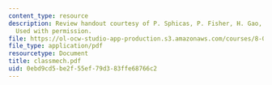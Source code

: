 ```yaml
---
content_type: resource
description: Review handout courtesy of P. Sphicas, P. Fisher, H. Gao, and E. Katsavounidis.
  Used with permission.
file: https://ol-ocw-studio-app-production.s3.amazonaws.com/courses/8-022-physics-ii-electricity-and-magnetism-fall-2004/0ebd9cd5be2f55ef79d383ffe68766c2_classmech.pdf
file_type: application/pdf
resourcetype: Document
title: classmech.pdf
uid: 0ebd9cd5-be2f-55ef-79d3-83ffe68766c2
---
```

